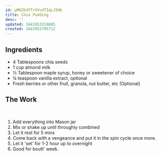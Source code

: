 ```yaml
---
id: pM6Zb3fTrXVvdTIqLJ5Hb
title: Chia Pudding
desc: ''
updated: 1641953224085
created: 1641952785712
---
```




## Ingredients

- 4 Tablespoons chia seeds
- 1 cup almond milk
- ½ Tablespoon maple syrup, honey or sweetener of choice
- ¼ teaspoon vanilla extract, optional
- Fresh berries or other fruit, granola, nut butter, etc (Optional)

## The Work
<br>

1. Add everything into Mason jar
2. Mix or shake up until throughly combined
3. Let it rest for 5 mins
4. Come back with a vengeance and put it in the spin cycle once more.
5. Let it 'set' for 1-2 hour up to overnight
6. Good for boutt' week.